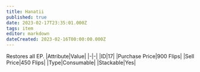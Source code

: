 ```yaml
---
title: Hanatii
published: true
date: 2023-02-17T23:35:01.000Z
tags: item
editor: markdown
dateCreated: 2023-02-16T00:00:00.000Z
---
```


Restores all EP.
|Attribute|Value|
|-|-|
|ID|17|
|Purchase Price|900 Flips|
|Sell Price|450 Flips|
|Type|Consumable|
|Stackable|Yes|

